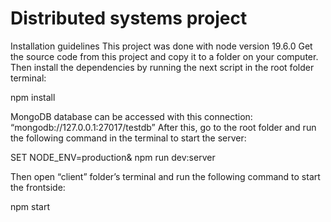 # Distributed systems project

Installation guidelines
This project was done with node version 19.6.0
Get the source code from this project and copy it to a folder on your computer.
Then install the dependencies by running the next script in the root folder terminal:

npm install
 
MongoDB database can be accessed with this connection:
“mongodb://127.0.0.1:27017/testdb”
After this, go to the root folder and run the following command in the terminal to start the server:

SET NODE_ENV=production& npm run dev:server

Then open “client” folder’s terminal and run the following command to start the frontside:

npm start
